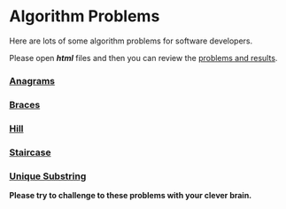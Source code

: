 # Algorithm Problems

Here are lots of some algorithm problems for software developers.

Please open ***html*** files and then you can review the [problems and results](http://algorithm-problems.vercel.app/).

### [Anagrams](http://algorithm-problems.vercel.app/anagrams.html)
### [Braces](http://algorithm-problems.vercel.app/braces.html)
### [Hill](http://algorithm-problems.vercel.app/hill.html)
### [Staircase](http://algorithm-problems.vercel.app/staircase.html)
### [Unique Substring](http://algorithm-problems.vercel.app/unique_substring.html)

**Please try to challenge to these problems with your clever brain.**